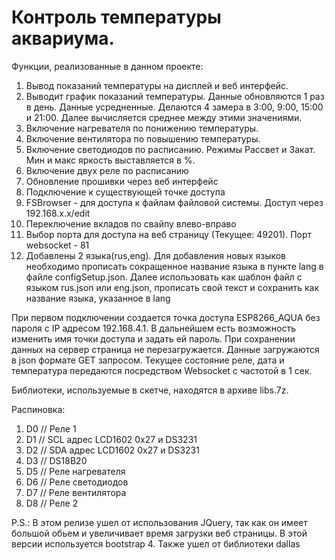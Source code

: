 # Контроль температуры аквариума. 
Функции, реализованные в данном проекте:
1. Вывод показаний температуры на дисплей и веб интерфейс.
2. Выводит график показаний температуры. Данные обновляются 1 раз в день. Данные усредненные. Делаются 4 замера в 3:00, 9:00, 15:00 и 21:00. Далее вычисляется среднее между этими значениями.
3. Включение нагревателя по понижению температуры. 
4. Включение вентилятора по повышению температуры.
5. Включение светодиодов по расписанию. Режимы Рассвет и Закат. Мин и макс яркость выставляется в %.
6. Включение двух реле по расписанию
7. Обновление прошивки через веб интерфейс
8. Подключение к существующей точке доступа
9. FSBrowser - для доступа к файлам файловой системы. Доступ через 192.168.x.x/edit
10. Переключение вкладов по свайпу влево-вправо
11. Выбор порта для доступа на веб страницу (Текущее: 49201). Порт websocket - 81
12. Добавлены 2 языка(rus,eng). Для добавления новых языков необходимо прописать сокращенное название языка в пункте lang в файле configSetup.json. 
Далее использовать как шаблон файл с языком rus.json или eng.json, прописать свой текст и сохранить как название языка, указанное в lang

При первом подключении создается точка доступа ESP8266_AQUA без пароля с IP адресом 192.168.4.1. В дальнейшем есть возможность изменить имя точки доступа и задать ей пароль.
При сохранении данных на сервер страница не перезагружается. Данные загружаются в json формате GET запросом.
Текущее состояние реле, дата и температура передаются посредством Websocket с частотой в 1 сек.

Библиотеки, используемые в скетче, находятся в архиве libs.7z.

Распиновка:
1. D0  // Реле 1
2. D1  // SCL адрес LCD1602 0х27 и DS3231
3. D2  // SDA адрес LCD1602 0х27 и DS3231
4. D3  // DS18B20
5. D5  // Реле нагревателя
6. D6  // Реле светодиодов
7. D7  // Реле вентилятора
8. D8  // Реле 2

P.S.:  В этом релизе ушел от использования JQuery, так как он имеет большой обьем и увеличивает время загрузки веб страницы. В этой версии используется bootstrap 4. Также ушел от библиотеки dallas

